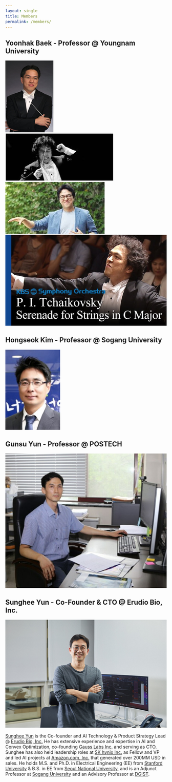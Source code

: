 ```yaml
---
layout: single
title: Members
permalink: /members/
---
```


<head>
	<link rel="stylesheet" href="/resource/styles.css">
</head>


<h2>
	Yoonhak Baek - Professor @ Youngnam University
</h2>

<div class="img-container">
<img src="/assets/images/bio-photos/yoonhak-01.jpg">
</div>
<div class="img-container">
<img src="/assets/images/bio-photos/yoonhak-03.jpeg">
</div>
<div class="img-container">
<img src="/assets/images/bio-photos/yoonhak-04.jpeg">
</div>
<div class="img-container">
<img src="/assets/images/bio-photos/yoonhak-05.jpg">
</div>

<h2>
	Hongseok Kim - Professor @ Sogang University
</h2>

<div class="img-container">
<img src="/assets/images/bio-photos/hongseok-01.jpg">
</div>

<h2>
	Gunsu Yun - Professor @ POSTECH
</h2>

<div class="img-container">
<img src="/assets/images/bio-photos/gunsu-01.jpg">
</div>

<h2>
	Sunghee Yun - Co-Founder &amp; CTO @ Erudio Bio, Inc.
</h2>

<div class="img-container">
<img src="/assets/images/bio-photos/sunghee-04.jpg">
</div>

<p>
<a href="https://www.linkedin.com/in/sungheeyun/">Sunghee Yun</a>
is the Co-founder and AI Technology &amp; Product Strategy Lead
@ <a href="https://sungheeyun-erudio.github.io/">Erudio Bio, Inc.</a>
He has extensive experience and expertise in AI and Convex Optimization,
co-founding <a href="https://www.gausslabs.ai/">Gauss Labs Inc.</a> and serving as CTO.
Sunghee has also held leadership roles at <a href="https://www.skhynix.com/">SK hynix Inc.</a> as Fellow and VP
and led AI projects at <a href="amazon.com">Amazon.com, Inc.</a> that generated over 200MM USD in sales.
He holds M.S. and Ph.D. in Electrical Engineering (EE) from <a href="stanford.edu">Stanford University</a>
&amp; B.S. in EE from <a href="https://en.snu.ac.kr">Seoul National University</a>,
and
is an Adjunct Professor at <a href="https://sogang.ac.kr/en">Sogang University</a>
and an Advisory Professor at <a href="https://dgist.ac.kr/">DGIST</a>.
</p>

